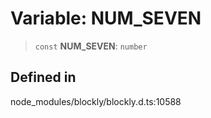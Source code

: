 # Variable: NUM_SEVEN

> `const` **NUM_SEVEN**: `number`

## Defined in

node_modules/blockly/blockly.d.ts:10588
